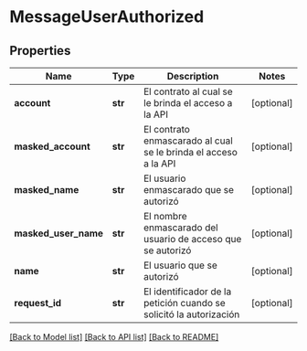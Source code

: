 # MessageUserAuthorized

## Properties
Name | Type | Description | Notes
------------ | ------------- | ------------- | -------------
**account** | **str** | El contrato al cual se le brinda el acceso a la API | [optional] 
**masked_account** | **str** | El contrato enmascarado al cual se le brinda el acceso a la API | [optional] 
**masked_name** | **str** | El usuario enmascarado que se autorizó | [optional] 
**masked_user_name** | **str** | El nombre enmascarado del usuario de acceso que se autorizó | [optional] 
**name** | **str** | El usuario que se autorizó | [optional] 
**request_id** | **str** | El identificador de la petición cuando se solicitó la autorización | [optional] 

[[Back to Model list]](../README.md#documentation-for-models) [[Back to API list]](../README.md#documentation-for-api-endpoints) [[Back to README]](../README.md)

